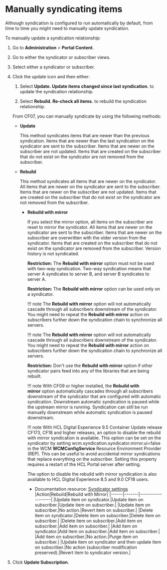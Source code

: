 # Manually syndicating items

Although syndication is configured to run automatically by default, from time to time you might need to manually update syndication.

To manually update a syndication relationship:

1.  Go to **Administration** \> **Portal Content**.

2.  Go to either the syndicator or subscriber views.

3.  Select either a syndicator or subscriber.

4.  Click the update icon and then either:

    1.  Select **Update. Update items changed since last syndication.** to update the syndication relationship.

    2.  Select **Rebuild. Re-check all items.** to rebuild the syndication relationship.

    From CF07, you can manually syndicate by using the following methods:

    -   **Update**

        This method syndicates items that are newer than the previous syndication. Items that are newer than the last syndication on the syndicator are sent to the subscriber. Items that are newer on the subscriber are not updated. Items that are created on the subscriber that do not exist on the syndicator are not removed from the subscriber.

    -   **Rebuild**

        This method syndicates all items that are newer on the syndicator. All items that are newer on the syndicator are sent to the subscriber. Items that are newer on the subscriber are not updated. Items that are created on the subscriber that do not exist on the syndicator are not removed from the subscriber.

        -   **Rebuild with mirror**

            If you select the mirror option, all items on the subscriber are reset to mirror the syndicator. All items that are newer on the syndicator are sent to the subscriber. Items that are newer on the subscriber are overwritten with the older version from the syndicator. Items that are created on the subscriber that do not exist on the syndicator are removed from the subscriber. Version history is not syndicated.

            **Restriction:** The **Rebuild with mirror** option must not be used with two-way syndication. Two-way syndication means that server A syndicates to server B, and server B syndicates to server A.

            **Restriction:** The **Rebuild with mirror** option can be used only on a syndicator.

            !!! note
                The **Rebuild with mirror** option will not automatically cascade through all subscribers downstream of the syndicator. You might need to repeat the **Rebuild with mirror** action on subscribers further down the syndication chain to synchronize all servers.

            !!! note
                The **Rebuild with mirror** option will not automatically cascade through all subscribers downstream of the syndicator. You might need to repeat the **Rebuild with mirror** action on subscribers further down the syndication chain to synchronize all servers.

            **Restriction:** Don't use the **Rebuild with mirror** option if other syndicator pairs feed into any of the libraries that are being rebuilt.

            !!! note
                With CF09 or higher installed, the **Rebuild with mirror** option automatically cascades through all subscribers downstream of the syndicator that are configured with automatic syndication. Downstream automatic syndication is paused while the upstream mirror is running. Syndication can still be run manually downstream while automatic syndication is paused downstream.

            !!! note
                With HCL Digital Experience 9.5 Container Update release CF173, CF18 and higher releases, an option to disable the rebuild with mirror syndication is available. This option can be set on the syndicator by setting wcm.syndication.syndicator.mirror.ui=false in the WCM **WCMConfigService** Resource Environment Provider \(REP\). This can be useful to avoid accidental mirror syndications that replace everything on the subscriber. Setting this property requires a restart of the HCL Portal server after setting.

            The option to disable the rebuild with mirror syndication is also available to HCL Digital Experience 8.5 and 9.0 CF18 users.

            -   Documentation resource: [Syndicator settings](wcm_reference_syndicatorfields.md)
        |Action|Rebuild|Rebuild with Mirror|
        |------|-------|-------------------|
        |Update item on syndicator.|Update item on subscriber.|Update item on subscriber.|
        |Update item on subscriber.|No action.|Revert item on subscriber.|
        |Delete item on syndicator.|Delete item on subscriber.|Delete item on subscriber.|
        |Delete item on subscriber.|Add item on subscriber.|Add item on subscriber.|
        |Add item on syndicator.|Add item on subscriber.|Add item on subscriber.|
        |Add item on subscriber.|No action.|Purge item on subscriber.|
        |Update item on syndicator and then update item on subscriber.|No action \(subscriber modification preserved\).|Revert item to syndicator version.|

5.  Click **Update Subscription**.

<!--
**Parent topic:**[How to manage syndicators and subscribers](../panel_help/wcm_syndication.md) -->

